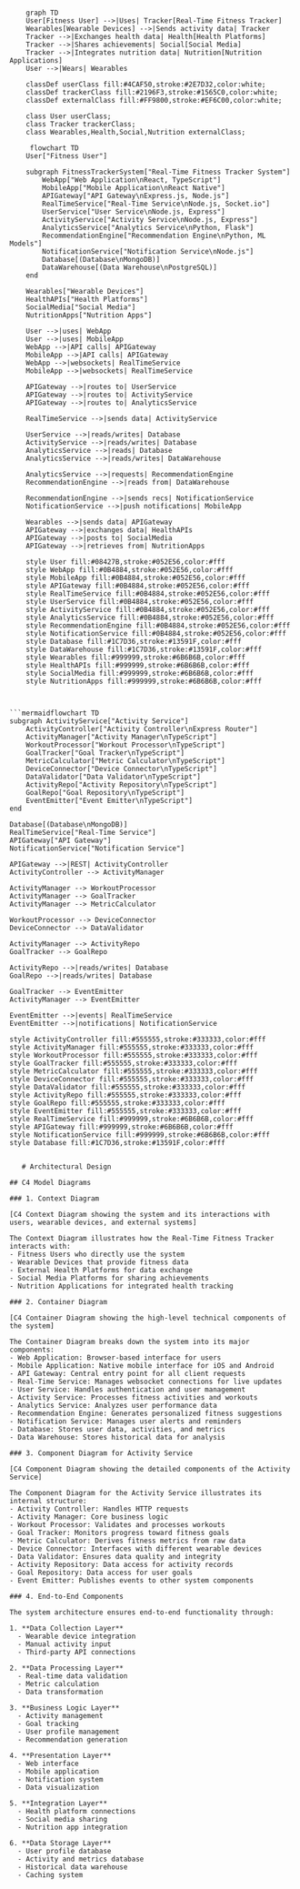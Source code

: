 ```mermaid
    
    graph TD
    User[Fitness User] -->|Uses| Tracker[Real-Time Fitness Tracker]
    Wearables[Wearable Devices] -->|Sends activity data| Tracker
    Tracker -->|Exchanges health data| Health[Health Platforms]
    Tracker -->|Shares achievements| Social[Social Media]
    Tracker -->|Integrates nutrition data| Nutrition[Nutrition Applications]
    User -->|Wears| Wearables
    
    classDef userClass fill:#4CAF50,stroke:#2E7D32,color:white;
    classDef trackerClass fill:#2196F3,stroke:#1565C0,color:white;
    classDef externalClass fill:#FF9800,stroke:#EF6C00,color:white;
    
    class User userClass;
    class Tracker trackerClass;
    class Wearables,Health,Social,Nutrition externalClass;

```

```mermaid
     flowchart TD
    User["Fitness User"]
    
    subgraph FitnessTrackerSystem["Real-Time Fitness Tracker System"]
        WebApp["Web Application\nReact, TypeScript"]
        MobileApp["Mobile Application\nReact Native"]
        APIGateway["API Gateway\nExpress.js, Node.js"]
        RealTimeService["Real-Time Service\nNode.js, Socket.io"]
        UserService["User Service\nNode.js, Express"]
        ActivityService["Activity Service\nNode.js, Express"]
        AnalyticsService["Analytics Service\nPython, Flask"]
        RecommendationEngine["Recommendation Engine\nPython, ML Models"]
        NotificationService["Notification Service\nNode.js"]
        Database[(Database\nMongoDB)]
        DataWarehouse[(Data Warehouse\nPostgreSQL)]
    end
    
    Wearables["Wearable Devices"]
    HealthAPIs["Health Platforms"]
    SocialMedia["Social Media"]
    NutritionApps["Nutrition Apps"]
    
    User -->|uses| WebApp
    User -->|uses| MobileApp
    WebApp -->|API calls| APIGateway
    MobileApp -->|API calls| APIGateway
    WebApp -->|websockets| RealTimeService
    MobileApp -->|websockets| RealTimeService
    
    APIGateway -->|routes to| UserService
    APIGateway -->|routes to| ActivityService
    APIGateway -->|routes to| AnalyticsService
    
    RealTimeService -->|sends data| ActivityService
    
    UserService -->|reads/writes| Database
    ActivityService -->|reads/writes| Database
    AnalyticsService -->|reads| Database
    AnalyticsService -->|reads/writes| DataWarehouse
    
    AnalyticsService -->|requests| RecommendationEngine
    RecommendationEngine -->|reads from| DataWarehouse
    
    RecommendationEngine -->|sends recs| NotificationService
    NotificationService -->|push notifications| MobileApp
    
    Wearables -->|sends data| APIGateway
    APIGateway -->|exchanges data| HealthAPIs
    APIGateway -->|posts to| SocialMedia
    APIGateway -->|retrieves from| NutritionApps
    
    style User fill:#08427B,stroke:#052E56,color:#fff
    style WebApp fill:#0B4884,stroke:#052E56,color:#fff
    style MobileApp fill:#0B4884,stroke:#052E56,color:#fff
    style APIGateway fill:#0B4884,stroke:#052E56,color:#fff
    style RealTimeService fill:#0B4884,stroke:#052E56,color:#fff
    style UserService fill:#0B4884,stroke:#052E56,color:#fff
    style ActivityService fill:#0B4884,stroke:#052E56,color:#fff
    style AnalyticsService fill:#0B4884,stroke:#052E56,color:#fff
    style RecommendationEngine fill:#0B4884,stroke:#052E56,color:#fff
    style NotificationService fill:#0B4884,stroke:#052E56,color:#fff
    style Database fill:#1C7D36,stroke:#13591F,color:#fff
    style DataWarehouse fill:#1C7D36,stroke:#13591F,color:#fff
    style Wearables fill:#999999,stroke:#6B6B6B,color:#fff
    style HealthAPIs fill:#999999,stroke:#6B6B6B,color:#fff
    style SocialMedia fill:#999999,stroke:#6B6B6B,color:#fff
    style NutritionApps fill:#999999,stroke:#6B6B6B,color:#fff

  
```


    ```mermaidflowchart TD
    subgraph ActivityService["Activity Service"]
        ActivityController["Activity Controller\nExpress Router"]
        ActivityManager["Activity Manager\nTypeScript"]
        WorkoutProcessor["Workout Processor\nTypeScript"]
        GoalTracker["Goal Tracker\nTypeScript"]
        MetricCalculator["Metric Calculator\nTypeScript"]
        DeviceConnector["Device Connector\nTypeScript"]
        DataValidator["Data Validator\nTypeScript"]
        ActivityRepo["Activity Repository\nTypeScript"]
        GoalRepo["Goal Repository\nTypeScript"]
        EventEmitter["Event Emitter\nTypeScript"]
    end
    
    Database[(Database\nMongoDB)]
    RealTimeService["Real-Time Service"]
    APIGateway["API Gateway"]
    NotificationService["Notification Service"]
    
    APIGateway -->|REST| ActivityController
    ActivityController --> ActivityManager
    
    ActivityManager --> WorkoutProcessor
    ActivityManager --> GoalTracker
    ActivityManager --> MetricCalculator
    
    WorkoutProcessor --> DeviceConnector
    DeviceConnector --> DataValidator
    
    ActivityManager --> ActivityRepo
    GoalTracker --> GoalRepo
    
    ActivityRepo -->|reads/writes| Database
    GoalRepo -->|reads/writes| Database
    
    GoalTracker --> EventEmitter
    ActivityManager --> EventEmitter
    
    EventEmitter -->|events| RealTimeService
    EventEmitter -->|notifications| NotificationService
    
    style ActivityController fill:#555555,stroke:#333333,color:#fff
    style ActivityManager fill:#555555,stroke:#333333,color:#fff
    style WorkoutProcessor fill:#555555,stroke:#333333,color:#fff
    style GoalTracker fill:#555555,stroke:#333333,color:#fff
    style MetricCalculator fill:#555555,stroke:#333333,color:#fff
    style DeviceConnector fill:#555555,stroke:#333333,color:#fff
    style DataValidator fill:#555555,stroke:#333333,color:#fff
    style ActivityRepo fill:#555555,stroke:#333333,color:#fff
    style GoalRepo fill:#555555,stroke:#333333,color:#fff
    style EventEmitter fill:#555555,stroke:#333333,color:#fff
    style RealTimeService fill:#999999,stroke:#6B6B6B,color:#fff
    style APIGateway fill:#999999,stroke:#6B6B6B,color:#fff
    style NotificationService fill:#999999,stroke:#6B6B6B,color:#fff
    style Database fill:#1C7D36,stroke:#13591F,color:#fff
 ```

    # Architectural Design

## C4 Model Diagrams

### 1. Context Diagram

[C4 Context Diagram showing the system and its interactions with users, wearable devices, and external systems]

The Context Diagram illustrates how the Real-Time Fitness Tracker interacts with:
- Fitness Users who directly use the system
- Wearable Devices that provide fitness data
- External Health Platforms for data exchange
- Social Media Platforms for sharing achievements
- Nutrition Applications for integrated health tracking

### 2. Container Diagram

[C4 Container Diagram showing the high-level technical components of the system]

The Container Diagram breaks down the system into its major components:
- Web Application: Browser-based interface for users
- Mobile Application: Native mobile interface for iOS and Android
- API Gateway: Central entry point for all client requests
- Real-Time Service: Manages websocket connections for live updates
- User Service: Handles authentication and user management
- Activity Service: Processes fitness activities and workouts
- Analytics Service: Analyzes user performance data
- Recommendation Engine: Generates personalized fitness suggestions
- Notification Service: Manages user alerts and reminders
- Database: Stores user data, activities, and metrics
- Data Warehouse: Stores historical data for analysis

### 3. Component Diagram for Activity Service

[C4 Component Diagram showing the detailed components of the Activity Service]

The Component Diagram for the Activity Service illustrates its internal structure:
- Activity Controller: Handles HTTP requests
- Activity Manager: Core business logic
- Workout Processor: Validates and processes workouts
- Goal Tracker: Monitors progress toward fitness goals
- Metric Calculator: Derives fitness metrics from raw data
- Device Connector: Interfaces with different wearable devices
- Data Validator: Ensures data quality and integrity
- Activity Repository: Data access for activity records
- Goal Repository: Data access for user goals
- Event Emitter: Publishes events to other system components

### 4. End-to-End Components

The system architecture ensures end-to-end functionality through:

1. **Data Collection Layer**
   - Wearable device integration
   - Manual activity input
   - Third-party API connections

2. **Data Processing Layer**
   - Real-time data validation
   - Metric calculation
   - Data transformation

3. **Business Logic Layer**
   - Activity management
   - Goal tracking
   - User profile management
   - Recommendation generation

4. **Presentation Layer**
   - Web interface
   - Mobile application
   - Notification system
   - Data visualization

5. **Integration Layer**
   - Health platform connections
   - Social media sharing
   - Nutrition app integration

6. **Data Storage Layer**
   - User profile database
   - Activity and metrics database
   - Historical data warehouse
   - Caching system
    


    
